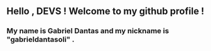 ## Hello , DEVS ! Welcome to my github profile !
### My name is Gabriel Dantas and my nickname is "gabrieldantasoli" .

